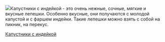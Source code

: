 <!--2025-06-01 13:10:39-->
<div class="yb">
  <div class="rss povarenok"><a href="https://www.povarenok.ru/recipes/show/182737/"><img src="https://www.povarenok.ru/data/cache/2025may/31/36/3178985_71529-640x480.jpg"></a>Капустники с индейкой - это очень нежные, сочные, мягкие и вкусные лепешки. Особенно вкусные, они получаются с молодой капустой и с фаршем индейки. Такие лепешки можно взять с собой на пикник, на перекус. <p class="titl"><a href="https://www.povarenok.ru/recipes/show/182737/">Капустники с индейкой</a></p></div>
</div>
